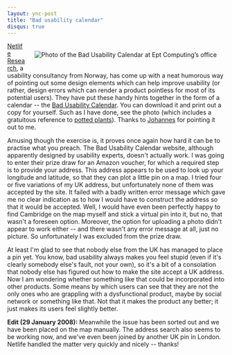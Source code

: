 ```yaml
---
layout: ync-post
title: "Bad usability calendar"
disqus: true
---
```


<img src="/2008/01/28012008_small.jpg" align="right" hspace="20" vspace="20"
alt="Photo of the Bad Usability Calendar at Ept Computing’s office" />

[Netlife Research](http://www.netliferesearch.no/), a usability consultancy from Norway, has come up with a
neat humorous way of pointing out some design elements which can help improve usability (or rather,
design errors which can render a product pointless for most of its potential users). They have put
these handy hints together in the form of a calendar -- the
[Bad Usability Calendar](http://www.badusability.com/). You can download it and print out a copy for
yourself. Such as I have done, see the photo (which includes a gratuitous reference to
[potted plants](/2008/01/12/potted-plants-and-the-mobile-web.html)). Thanks to
[Johannes](http://www.jhauser.de/) for pointing it out to me.

Amusing though the exercise is, it
proves once again how hard it can be to practise what you preach. The Bad Usability Calendar
website, although apparently designed by usability experts, doesn't actually work. I was going to
enter their prize draw for an Amazon voucher, for which a required step is to provide your address.
This address appears to be used to look up your longitude and latitude, so that they can plot a
little pin on a map. I tried four or five variations of my UK address, but unfortunately none of
them was accepted by the site. It failed with a badly written error message which gave me no clear
indication as to how I would have to construct the address so that it would be accepted. Well, I
would have even been perfectly happy to find Cambridge on the map myself and stick a virtual pin
into it, but no, that wasn't a foreseen option. Moreover, the option for uploading a photo didn't
appear to work either -- and there wasn't any error message at all, just no picture. So
unfortunately I was excluded from the prize draw.

At least I'm glad to see that nobody else from
the UK has managed to place a pin yet. You know, bad usability always makes you feel stupid (even if
it's clearly somebody else's fault, not your own), so it's a bit of a consolation that nobody else
has figured out how to make the site accept a UK address. Now I am wondering whether something like
that could be incorporated into other products. Some means by which users can see that they are not
the only ones who are grappling with a dysfunctional product, maybe by social network or something
like that. Not that it makes the product any better; it just makes its users feel slightly
better.

**Edit (29 January 2008):** Meanwhile the issue has been sorted out and we have been
placed on the map manually. The address search also seems to be working now, and we've even been
joined by another UK pin in London. Netlife handled the matter very quickly and nicely --
thanks!
